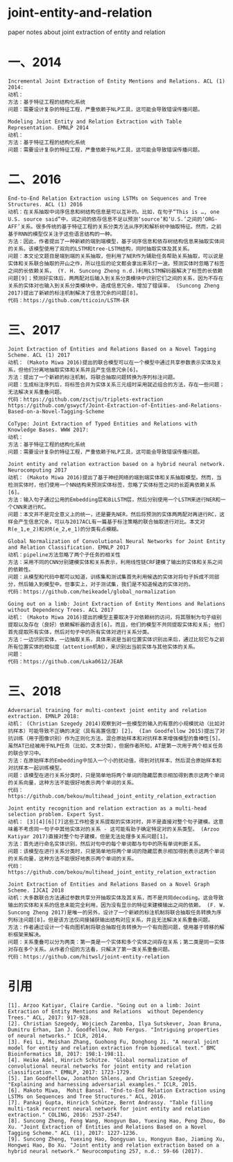 # joint-entity-and-relation
paper notes about joint extraction of entity and relation


# 一、2014
	Incremental Joint Extraction of Entity Mentions and Relations. ACL (1) 2014:
	动机：
	方法：基于特征工程的结构化系统
	问题：需要设计复杂的特征工程，严重依赖于NLP工具，这可能会导致错误传播问题。

	Modeling Joint Entity and Relation Extraction with Table Representation. EMNLP 2014
	动机：
	方法：基于特征工程的结构化系统
	问题：需要设计复杂的特征工程，严重依赖于NLP工具，这可能会导致错误传播问题。

# 二、2016
	End-to-End Relation Extraction using LSTMs on Sequences and Tree 
	Structures. ACL (1) 2016
	动机：在关系抽取中词序信息和树结构信息是可以互补的。比如，在句子“This is …, one U.S. source said”中，词之间的依存信息不足以预测‘source’和‘U.S.’之间的‘ORG-AFF’关系。很多传统的基于特征工程的关系分类方法从序列和解析树中抽取特征。然而，之前基于RNN的模型仅关注于这些语言结构的一种。
	方法：因此，作者提出了一种新颖的端到端模型，基于词序信息和依存树结构信息来抽取实体间的关系。该模型使用了双向的LSTM和tree-LSTM结构，同时抽取实体及其关系。
	问题：本文论文题目是端到端的关系抽取，但利用了NER作为辅助任务帮助关系抽取，可以说是实体和关系联合抽取的开山之作，所以往后的论文都会拿出来吊打一波。预测实体时忽略了标签之间的长依赖关系， (Y. H. Suncong Zheng n.d.)利用LSTM解码器解决了标签的长依赖问题[9]；预测好实体后，两两配对后输入到关系分类模块中识别它们之间的关系，因为不存在关系的实体对也输入到关系分类模块中，造成信息冗余，增加了错误率， (Suncong Zheng 2017)提出了新颖的标注机制解决了信息冗余的问题[8]。
	代码：https://github.com/tticoin/LSTM-ER


# 三、2017
	Joint Extraction of Entities and Relations Based on a Novel Tagging Scheme. ACL (1) 2017
	动机： (Makoto Miwa 2016)提出的联合模型可以在一个模型中通过共享参数表示实体及关系，但他们分离地抽取实体和关系并且产生信息冗余[6]。
	方法：提出了一个新颖的标注机制，将联合抽取问题转换为序列标注问题。
	问题：生成标注序列后，将标签合并为实体关系三元组时采用就近组合的方法，存在一些问题；无法解决关系重叠问题。
	代码：https://github.com/zsctju/triplets-extraction
	https://github.com/gswycf/Joint-Extraction-of-Entities-and-Relations-Based-on-a-Novel-Tagging-Scheme

	CoType: Joint Extraction of Typed Entities and Relations with Knowledge Bases. WWW 2017:
	动机：
	方法：基于特征工程的结构化系统
	问题：需要设计复杂的特征工程，严重依赖于NLP工具，这可能会导致错误传播问题。

	Joint entity and relation extraction based on a hybrid neural network. Neurocomputing 2017
	动机： (Makoto Miwa 2016)提出了基于神经网络的端到端实体和关系抽取模型。然而，当检测实体时，他们使用一个NN结构来预测实体标签，忽略了实体标签之间的长距离依赖关系[6]。
	方法：输入句子通过公用的Embedding层和BiLSTM层，然后分别使用一个LSTM来进行NER和一个CNN来进行RC。
	问题：本文并不是完全意义上的统一，还是要先NER，然后将预测的实体两两配对再进行RC，这样会产生信息冗余，可以与2017ACL有一篇基于标注策略的联合抽取进行对比。本文对R(e_1,e_2)和对R(e_2,e_1)的分类有点模糊。

	Global Normalization of Convolutional Neural Networks for Joint Entity and Relation Classification. EMNLP 2017
	动机：pipeline方法忽略了两个子任务的相关性
	方法：采用不同的CNN分别建模实体和关系表示，利用线性链CRF建模了输出的实体和关系之间的依赖性。
	问题：从模型和代码中都可以知道，训练集和测试集首先利用候选的实体对将句子拆成不同部分，然后输入到模型中。但事实上，对于测试集，我们是不知道候选的实体对的。
	代码：https://github.com/heikeadel/global_normalization

	Going out on a limb: Joint Extraction of Entity Mentions and Relations without Dependency Trees. ACL 2017
	动机： (Makoto Miwa 2016)提出的模型主要取决于对依赖树的访问，将其限制为句子级别提取以及存在（良好）依赖解析器的语言[6]。而且，他们的模型不共同提取实体和关系; 他们首先提取所有实体，然后对句子中的所有实体对进行关系分类。
	方法：一边识别实体，一边抽取关系，具体来说是当前位置实体识别出来后，通过比较它与之前所有位置实体的相似度（attention机制），来识别出当前实体与其他实体的关系。
	问题：
	代码：https://github.com/Luka0612/JEAR


# 三、2018
	Adversarial training for multi-context joint entity and relation extraction. EMNLP 2018:
	动机： (Christian Szegedy 2014)观察到对一些模型的输入的有意的小规模扰动（比如对抗样本）可能导致不正确的决定（具有高置信度）[2]。 (Ian Goodfellow 2015)提出了对抗训练（用于图像识别）作为正则化方法，混合原始样本和对抗样本来增强模型的鲁棒性[5]。虽然AT已经被用于NLP任务（比如，文本分类），但据作者所知，AT是第一次用于两个相关任务的联合学习中。
	方法：在原始样本的Embedding中加入一个小的扰动值，得到对抗样本，然后混合原始样本和对抗样本一起训练模型。
	问题：该模型在进行关系分类时，只是简单地将两个单词的隐藏层表示相加得到表示这两个单词的关系向量，这种方法不能很好地表示两个单词的关系。
	代码： https://github.com/bekou/multihead_joint_entity_relation_extraction

	Joint entity recognition and relation extraction as a multi-head selection problem. Expert Syst.
	动机： [3][4][6][7]这些工作检查关系提取的实体对时，并不是直接对整个句子建模。这意味着不考虑同一句子中其他实体对的关系 - 这可能有助于确定特定对的关系类型。 (Arzoo Katiyar 2017)直接对整个句子建模，但是无法处理多关系问题[1]。
	方法：首先进行命名实体识别，然后对句中的每个单词都与句中的所有单词判断关系。
	问题：该模型在进行关系分类时，只是简单地将两个单词的隐藏层表示相加得到表示这两个单词的关系向量，这种方法不能很好地表示两个单词的关系。
	代码：https://github.com/bekou/multihead_joint_entity_relation_extraction

	Joint Extraction of Entities and Relations Based on a Novel Graph Scheme. IJCAI 2018
	动机：大多数联合方法通过参数共享分开抽取实体及其关系，而不是共同decoding。这会导致输出的实体和关系的信息未能完全利用，因为没有显示的特征来建模输出之间的依赖。 (F. W. Suncong Zheng 2017)是唯一的另外，设计了一个新颖的标注机制将联合抽取任务转换为序列标注问题[8]。但是该方法仅间接捕获输出结构对应关系，并且无法解决关系重叠问题。
	方法：作者通过设计一个有向图机制将联合抽取任务转换为一个有向图问题，使用基于转移的解析框架来解决。
	问题：关系重叠可以分为两类：第一类是一个实体和多个实体之间存在关系；第二类是同一实体对存在多个关系。从作者介绍的方法看，只解决了第一类关系重叠问题。
	代码：https://github.com/hitwsl/joint-entity-relation


# 引用
	[1]. Arzoo Katiyar, Claire Cardie. "Going out on a limb: Joint Extraction of Entity Mentions and Relations 	without Dependency Trees." ACL, 2017: 917-928.
	[2]. Christian Szegedy, Wojciech Zaremba, Ilya Sutskever, Joan Bruna, Dumitru Erhan, Ian J. Goodfellow, Rob Fergus. "Intriguing properties of neural networks." ICLR, 2014.
	[3]. Fei Li, Meishan Zhang, Guohong Fu, Donghong Ji. "A neural joint model for entity and relation extraction from biomedical text." BMC Bioinformatics 18, 2017: 198:1-198:11.
	[4]. Heike Adel, Hinrich Schütze. "Global normalization of convolutional neural networks for joint entity and relation classification." EMNLP, 2017: 1723-1729.
	[5]. Ian Goodfellow, Jonathon Shlens, and Christian Szegedy. "Explaining and harnessing adversarial examples." ICLR, 2015.
	[6]. Makoto Miwa,  Mohit Bansal. "End-to-End Relation Extraction using LSTMs on Sequences and Tree Structures." ACL, 2016.
	[7]. Pankaj Gupta, Hinrich Schütze, Bernt Andrassy. "Table filling multi-task recurrent neural network for joint entity and relation extraction." COLING, 2016: 2537-2547.
	[8]. Suncong Zheng, Feng Wang, Hongyun Bao, Yuexing Hao, Peng Zhou, Bo Xu. "Joint Extraction of Entities and Relations Based on a Novel Tagging Scheme." ACL (1), 2017: 1227-1236.
	[9]. Suncong Zheng, Yuexing Hao, Dongyuan Lu, Hongyun Bao, Jiaming Xu, Hongwei Hao, Bo Xu. "Joint entity and relation extraction based on a hybrid neural network." Neurocomputing 257, n.d.: 59-66 (2017).


